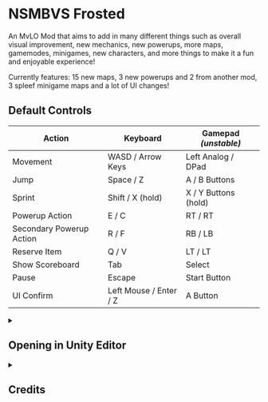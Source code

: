 # NSMBVS Frosted
An MvLO Mod that aims to add in many different things such as overall visual improvement, new mechanics, new powerups, more maps, gamemodes, minigames, new characters, and more things to make it a fun and enjoyable experience!

Currently features: 15 new maps, 3 new powerups and 2 from another mod, 3 spleef minigame maps and a lot of UI changes! 

## Default Controls
| Action | Keyboard | Gamepad *(unstable)* |
| --- | --- | --- |
| Movement | WASD / Arrow Keys | Left Analog / DPad |
| Jump | Space / Z | A / B Buttons |
| Sprint | Shift / X (hold) | X / Y Buttons (hold) |
| Powerup Action | E / C | RT / RT |
| Secondary Powerup Action | R / F | RB / LB |
| Reserve Item | Q / V | LT / LT |
| Show Scoreboard | Tab | Select |
| Pause | Escape | Start Button |
| UI Confirm | Left Mouse / Enter / Z | A Button |

<details>
  <summary><h2>Opening in Unity Editor</h2></summary>
Copy the same steps as for the vanilla game, but with this repository instead

</details>
<details>
  <summary><h2>Credits</h2></summary>

### Mod Contributors:
* BluCorDev (NSMB Battle R, MvL: 10 Players)
* Foxyyy (Foxyyy's Bunch O' Crap)
* vlco_o (vic's Custom Match-inator, MvLO Mod Loader)
* KingKittyTurnip (KingKittyTurnip's Gooffy Little Mod)
* ArianLust (NSLU Moddimation Vs Lust)


</details>
